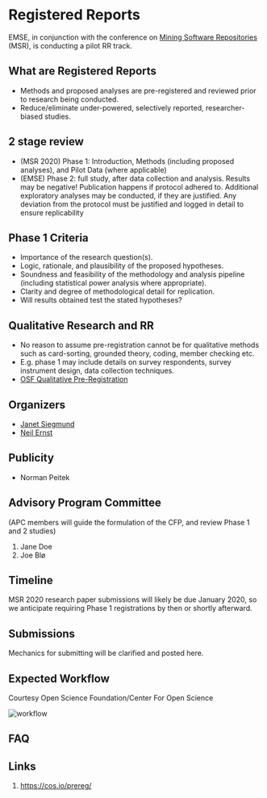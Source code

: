 # Registered Reports 
EMSE, in conjunction with the conference on [Mining Software Repositories](https://www.msrconf.org) (MSR), is conducting a pilot RR track. 

## What are Registered Reports
* Methods and proposed analyses are pre-registered and reviewed prior to research being conducted.
* Reduce/eliminate under-powered, selectively reported, researcher-biased studies.

## 2 stage review
* (MSR 2020) Phase 1: Introduction, Methods (including proposed analyses), and Pilot Data (where applicable)
* (EMSE) Phase 2: full study, after data collection and analysis. Results may be negative! Publication happens if protocol adhered to. Additional exploratory analyses may be conducted, if they are justified. Any deviation from the protocol must be justified and logged in detail to ensure replicability

## Phase 1 Criteria
* Importance of the research question(s).
* Logic, rationale, and plausibility of the proposed hypotheses.
* Soundness and feasibility of the methodology and analysis pipeline (including statistical power analysis where appropriate).
* Clarity and degree of methodological detail for replication.
* Will results obtained test the stated hypotheses?

## Qualitative Research and RR
* No reason to assume pre-registration cannot be for qualitative methods such as card-sorting, grounded theory, coding, member checking etc.
* E.g. phase 1 may include details on survey respondents, survey instrument design, data collection techniques.
* [OSF Qualitative Pre-Registration](https://osf.io/j7ghv/)

## Organizers
* [Janet Siegmund](https://www.infosun.fim.uni-passau.de/se/people-jsiegmund.php)
* [Neil Ernst](https://www.neilernst.net)

## Publicity
* Norman Peitek

## Advisory Program Committee
(APC members will guide the formulation of the CFP, and review Phase 1 and 2 studies)

1. Jane Doe
2. Joe Blø

## Timeline
MSR 2020 research paper submissions will likely be due January 2020, so we anticipate requiring Phase 1 registrations by then or shortly afterward.

## Submissions
Mechanics for submitting will be clarified and posted here. 

## Expected Workflow
Courtesy Open Science Foundation/Center For Open Science

![workflow](https://cdn.cos.io/media/images/RR_workflow_diagram_600.original.png)

## FAQ

## Links
1. https://cos.io/prereg/
